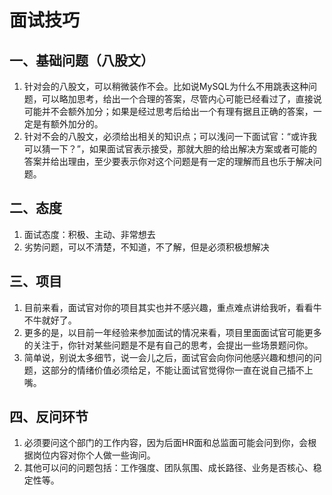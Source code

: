 # 面试技巧


## 一、基础问题（八股文）
1. 针对会的八股文，可以稍微装作不会。比如说MySQL为什么不用跳表这种问题，可以略加思考，给出一个合理的答案，尽管内心可能已经看过了，直接说可能并不会额外加分；如果是经过思考后给出一个有理有据且正确的答案，一定是有额外加分的。
2. 针对不会的八股文，必须给出相关的知识点；可以浅问一下面试官：“或许我可以猜一下？”，如果面试官表示接受，那就大胆的给出解决方案或者可能的答案并给出理由，至少要表示你对这个问题是有一定的理解而且也乐于解决问题。


## 二、态度
1. 面试态度：积极、主动、非常想去
2. 劣势问题，可以不清楚，不知道，不了解，但是必须积极想解决

## 三、项目
1. 目前来看，面试官对你的项目其实也并不感兴趣，重点难点讲给我听，看看牛不牛就好了。
2. 更多的是，以目前一年经验来参加面试的情况来看，项目里面面试官可能更多的关注于，你针对某些问题是不是有自己的思考，会提出一些场景题问你。
3. 简单说，别说太多细节，说一会儿之后，面试官会向你问他感兴趣和想问的问题，这部分的情绪价值必须给足，不能让面试官觉得你一直在说自己插不上嘴。

## 四、反问环节
1. 必须要问这个部门的工作内容，因为后面HR面和总监面可能会问到你，会根据岗位内容对你个人做一些询问。
2. 其他可以问的问题包括：工作强度、团队氛围、成长路径、业务是否核心、稳定性等。
